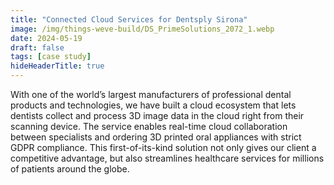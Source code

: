```yaml
---
title: "Connected Cloud Services for Dentsply Sirona"
image: /img/things-weve-build/DS_PrimeSolutions_2072_1.webp
date: 2024-05-19
draft: false
tags: [case study]
hideHeaderTitle: true
---
```


With one of the world’s largest manufacturers of professional dental products and technologies, we have built a cloud ecosystem that lets dentists collect and process 3D image data in the cloud right from their scanning device. The service enables real-time cloud collaboration between specialists and ordering 3D printed oral appliances with strict GDPR compliance. This first-of-its-kind solution not only gives our client a competitive advantage, but also streamlines healthcare services for millions of patients around the globe.
